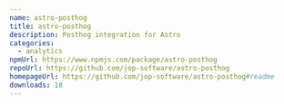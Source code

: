 ```yaml
---
name: astro-posthog
title: astro-posthog
description: Posthog integration for Astro
categories:
  - analytics
npmUrl: https://www.npmjs.com/package/astro-posthog
repoUrl: https://github.com/jop-software/astro-posthog
homepageUrl: https://github.com/jop-software/astro-posthog#readme
downloads: 18
---
```

